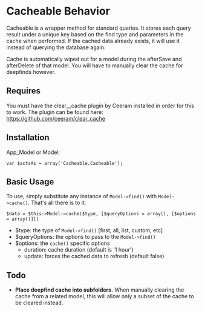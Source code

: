 # Cacheable Behavior

Cacheable is a wrapper method for standard queries. It stores each query result under a
unique key based on the find type and parameters in the cache when performed. If the 
cached data already exists, it will use it instead of querying the database again.

Cache is automatically wiped out for a model during  the afterSave and afterDelete of
that model. You will have to manually clear the cache for deepfinds however.

## Requires

You must have the clear__cache plugin by Ceeram installed in order for this to work.
The plugin can be found here: https://github.com/ceeram/clear_cache

## Installation

App_Model or Model:
<pre><code>var $actsAs = array('Cacheable.Cacheable');</code></pre>

## Basic Usage

To use, simply substitute any instance of <code>Model->find()</code> with <code>Model->cache()</code>. That's all there is to it.

<pre><code>$data = $this->Model->cache($type, [$queryOptions = array(), [$options = array()]])</code></pre>

- $type: the type of <code>Model->find()</code> [first, all, list, custom, etc]
- $queryOptions: the options to pass to the <code>Model->find()</code>
- $options: the <code>cache()</code> specific options 
	- duration: cache duration (default is '1 hour')
	- update: forces the cached data to refresh (default false)
	
## Todo

- **Place deepfind cache into subfolders.** When manually clearing the cache from a related model,
	this will allow only a subset of the cache to be cleared instead.